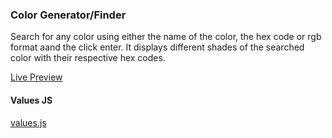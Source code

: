 ### Color Generator/Finder
Search for any color using either the name of the color, the hex code or rgb format aand the click enter. 
It displays different shades of the searched color with their respective hex codes. 


[Live Preview](https://colour-finder.netlify.app/)




#### Values JS

[values.js](https://github.com/noeldelgado/values.js)
